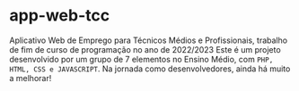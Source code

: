 # app-web-tcc
 Aplicativo Web de Emprego para Técnicos Médios e Profissionais, trabalho de fim de curso de programação no ano de 2022/2023
 Este é um projeto desenvolvido por um grupo de 7 elementos no Ensino Médio, com ``PHP, HTML, CSS e JAVASCRIPT``. Na jornada como desenvolvedores, ainda há muito a melhorar! 
